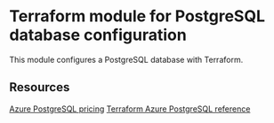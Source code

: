 # Terraform module for PostgreSQL database configuration

This module configures a PostgreSQL database with Terraform.

## Resources

[Azure PostgreSQL pricing](https://azure.microsoft.com/pricing/details/postgresql/server/)
[Terraform Azure PostgreSQL reference](https://registry.terraform.io/providers/hashicorp/azurerm/latest/docs/resources/postgresql_database)
